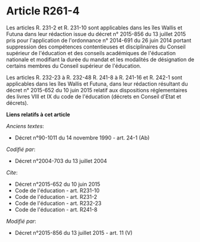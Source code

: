 # Article R261-4

Les articles R. 231-2 et R. 231-10 sont applicables dans les îles Wallis et Futuna dans leur rédaction issue du décret n°
2015-856 du 13 juillet 2015 pris pour l'application de l'ordonnance n° 2014-691 du 26 juin 2014 portant suppression des
compétences contentieuses et disciplinaires du Conseil supérieur de l'éducation et des conseils académiques de l'éducation
nationale et modifiant la durée du mandat et les modalités de désignation de certains membres du Conseil supérieur de
l'éducation. 

Les articles R. 232-23 à R. 232-48 
R. 241-8 à R. 241-16 et R. 242-1 sont applicables dans les îles Wallis et Futuna, dans leur rédaction résultant du décret n°
2015-652 du 10 juin 2015 relatif aux dispositions réglementaires des livres VIII et IX du code de l'éducation (décrets en
Conseil d'Etat et décrets).

**Liens relatifs à cet article**

_Anciens textes_:

  - Décret n°90-1011 du 14 novembre 1990 - art. 24-1 (Ab)

_Codifié par_:

  - Décret n°2004-703 du 13 juillet 2004

_Cite_:

  - Décret n°2015-652 du 10 juin 2015
  - Code de l'éducation - art. R231-10
  - Code de l'éducation - art. R231-2
  - Code de l'éducation - art. R232-23
  - Code de l'éducation - art. R241-8

_Modifié par_:

  - Décret n°2015-856 du 13 juillet 2015 - art. 11 (V)
